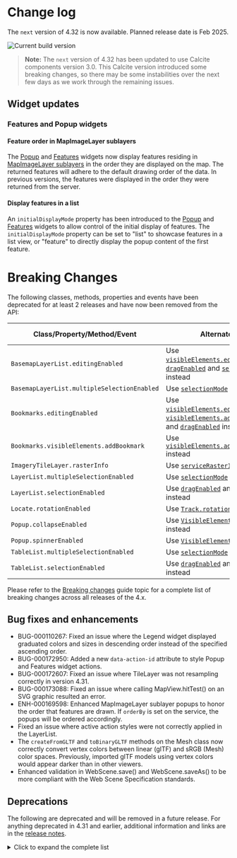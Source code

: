 # Change log

The `next` version of 4.32 is now available. Planned release date is Feb 2025.

![Current build version](https://img.shields.io/npm/v/@arcgis/core/next?label=Current%20build)

> **Note:** The `next` version of 4.32 has been updated to use Calcite components version 3.0. This Calcite version introduced some breaking changes, so there may be some instabilities over the next few days as we work through the remaining issues.

## Widget updates

### Features and Popup widgets

#### Feature order in MapImageLayer sublayers

The [Popup](https://developers.arcgis.com/javascript/latest/api-reference/esri-widgets-Popup.html) and [Features](https://developers.arcgis.com/javascript/latest/api-reference/esri-widgets-Features.html) widgets now display features residing in [MapImageLayer sublayers](https://developers.arcgis.com/javascript/latest/api-reference/esri-layers-MapImageLayer.html#sublayers) in the order they are displayed on the map.
The returned features will adhere to the default drawing order of the data. In previous versions, the features were displayed in the order they were returned from the server.

#### Display features in a list

An `initialDisplayMode` property has been introduced to the [Popup](https://developers.arcgis.com/javascript/latest/api-reference/esri-widgets-Popup.html) and [Features](https://developers.arcgis.com/javascript/latest/api-reference/esri-widgets-Features.html) widgets to allow control of the initial display of features. The `initialDisplayMode` property can be set to "list" to showcase features in a list view, or "feature" to directly display the popup content of the first feature.


# Breaking Changes

The following classes, methods, properties and events have been deprecated for at least 2 releases and have now been removed from the API:

| Class/Property/Method/Event                 | Alternate option                                                                                                                                                                                                                                                                                                                                                                                                                            | Version deprecated |
| ------------------------------------------- | ------------------------------------------------------------------------------------------------------------------------------------------------------------------------------------------------------------------------------------------------------------------------------------------------------------------------------------------------------------------------------------------------------------------------------------------- | ------------------ |
| `BasemapLayerList.editingEnabled`           | Use [`visibleElements.editTitleButton`](https://developers.arcgis.com/javascript/latest/api-reference/esri-widgets-BasemapLayerList.html#VisibleElements), [`dragEnabled`](https://developers.arcgis.com/javascript/latest/api-reference/esri-widgets-BasemapLayerList.html#dragEnabled) and [`selectionMode`](https://developers.arcgis.com/javascript/latest/api-reference/esri-widgets-BasemapLayerList.html#selectionMode) instead      | 4.29               |
| `BasemapLayerList.multipleSelectionEnabled` | Use [`selectionMode`](https://developers.arcgis.com/javascript/latest/api-reference/esri-widgets-BasemapLayerList.html#selectionMode) instead                                                                                                                                                                                                                                                                                               | 4.29               |
| `Bookmarks.editingEnabled`                  | Use [`visibleElements.editBookmarkButton`](https://developers.arcgis.com/javascript/latest/api-reference/esri-widgets-Bookmarks.html#VisibleElements), [`visibleElements.addBookmarkButton`](https://developers.arcgis.com/javascript/latest/api-reference/esri-widgets-Bookmarks.html#VisibleElements), and [`dragEnabled`](https://developers.arcgis.com/javascript/latest/api-reference/esri-widgets-Bookmarks.html#dragEnabled) instead | 4.29               |
| `Bookmarks.visibleElements.addBookmark`     | Use [`visibleElements.addBookmarkButton`](https://developers.arcgis.com/javascript/latest/api-reference/esri-widgets-Bookmarks.html#VisibleElements) instead                                                                                                                                                                                                                                                                                | 4.29               |
| `ImageryTileLayer.rasterInfo`               | Use [`serviceRasterInfo`](https://developers.arcgis.com/javascript/latest/api-reference/esri-layers-ImageryTileLayer.html#serviceRasterInfo) instead                                                                                                                                                                                                                                                                                        | 4.29               |
| `LayerList.multipleSelectionEnabled`        | Use [`selectionMode`](https://developers.arcgis.com/javascript/latest/api-reference/esri-widgets-LayerList.html#selectionMode) instead                                                                                                                                                                                                                                                                                                      | 4.29               |
| `LayerList.selectionEnabled`                | Use [`dragEnabled`](https://developers.arcgis.com/javascript/latest/api-reference/esri-widgets-LayerList.html#dragEnabled) and [`selectionMode`](https://developers.arcgis.com/javascript/latest/api-reference/esri-widgets-LayerList.html#selectionMode) instead                                                                                                                                                                           | 4.29               |
| `Locate.rotationEnabled`                    | Use [`Track.rotationEnabled`](https://developers.arcgis.com/javascript/latest/api-reference/esri-widgets-Track.html#rotationEnabled) instead                                                                                                                                                                                                                                                                                                | 4.29               |
| `Popup.collapseEnabled`                     | Use [`VisibleElements.collapseButton`](https://developers.arcgis.com/javascript/latest/api-reference/esri-widgets-Popup.html#VisibleElements) instead                                                                                                                                                                                                                                                                                       | 4.29               |
| `Popup.spinnerEnabled`                      | Use [`VisibleElements.spinner`](https://developers.arcgis.com/javascript/latest/api-reference/esri-widgets-Popup.html#VisibleElements) instead                                                                                                                                                                                                                                                                                              | 4.29               |
| `TableList.multipleSelectionEnabled`        | Use [`selectionMode`](https://developers.arcgis.com/javascript/latest/api-reference/esri-widgets-TableList.html#selectionMode) instead                                                                                                                                                                                                                                                                                                      | 4.29               |
| `TableList.selectionEnabled`                | Use [`dragEnabled`](https://developers.arcgis.com/javascript/latest/api-reference/esri-widgets-TableList.html#dragEnabled) and [`selectionMode`](https://developers.arcgis.com/javascript/latest/api-reference/esri-widgets-TableList.html#selectionMode) instead                                                                                                                                                                           | 4.29               |

Please refer to the [Breaking changes](https://developers.arcgis.com/javascript/latest/breaking-changes/) guide topic for a complete list of breaking changes across all releases of the 4.x.

## Bug fixes and enhancements

- BUG-000110267: Fixed an issue where the Legend widget displayed graduated colors and sizes in descending order instead of the specified ascending order.
- BUG-000172950: Added a new `data-action-id` attribute to style Popup and Features widget actions.
- BUG-000172607: Fixed an issue where TileLayer was not resampling correctly in version 4.31.
- BUG-000173088: Fixed an issue where calling MapView.hitTest() on an SVG graphic resulted an error.
- ENH-000169598: Enhanced MapImageLayer sublayer popups to honor the order that features are drawn. If `orderBy` is set on the service, the popups will be ordered accordingly.
- Fixed an issue where active action styles were not correctly applied in the LayerList.
- The `createFromGLTF` and `toBinaryGLTF` methods on the Mesh class now correctly convert vertex colors between linear (glTF) and sRGB (Mesh) color spaces. Previously, imported glTF models using vertex colors would appear darker than in other viewers.
- Enhanced validation in WebScene.save() and WebScene.saveAs() to be more compliant with the Web Scene Specification standards.

## Deprecations

The following are deprecated and will be removed in a future release. For anything deprecated in 4.31 and earlier, additional information and links are in the [release notes](https://developers.arcgis.com/javascript/latest/release-notes/#deprecated-classes-properties-methods-events).

<details>
  <summary>Click to expand the complete list</summary>

The following are deprecated and will be removed in a future release:

- Accessor.get deprecated since version 4.28. Use [optional chaining](https://developer.mozilla.org/en-US/docs/Web/JavaScript/Reference/Operators/Optional_chaining)
- AreaMeasurement2D.own deprecated since 4.28 Use addHandles() instead.
- AreaMeasurement2DViewModel.geodesicDistanceThreshold deprecated since version 4.29.
- AreaMeasurement3D.own deprecated since 4.28 Use addHandles() instead.
- Attachments.own deprecated since 4.28 Use addHandles() instead.
- Attribution.own deprecated since 4.28 Use addHandles() instead.
- BasemapGallery.own deprecated since 4.28 Use addHandles() instead.
- BasemapLayerList.editingEnabled deprecated since 4.29. Use selectionMode, visibleElements.editTitleButton, and dragEnabled instead.
- BasemapLayerList.multipleSelectionEnabled deprecated since 4.29. Use selectionMode instead.
- BasemapLayerList.own deprecated since 4.28 Use addHandles() instead.
- BasemapToggle.own deprecated since 4.28 Use addHandles() instead.
- BatchAttributeForm.own deprecated since 4.28 Use addHandles() instead.
- BinaryColorSizeSlider.own deprecated since 4.28 Use addHandles() instead.
- Bookmarks.editingEnabled deprecated since 4.29. Use visibleElements.editBookmarkButton, visibleElements.addBookmarkButton, and dragEnabled instead.
- Bookmarks.own deprecated since 4.28 Use addHandles() instead.
- BuildingExplorer.own deprecated since 4.28 Use addHandles() instead.
- ButtonMenu.iconClass deprecated since 4.27. Use icon instead.
- ButtonMenu.own deprecated since 4.28 Use addHandles() instead.
- ButtonMenu deprecated since 4.30, use TableMenuConfig, Calcite components - Dropdown, Calcite components - List, or Calcite components - Menu web components instead.
- ButtonMenuItem.iconClass deprecated since 4.27. Use icon instead.
- ButtonMenuItem deprecated since 4.30, use TableMenuItemConfig instead.
- ButtonMenuViewModel deprecated since 4.30, use TableMenuConfig, Calcite components - Dropdown, Calcite components - List, or Calcite components - Menu web components instead.
- CatalogLayerList.own deprecated since 4.28 Use addHandles() instead.
- ClassedColorSlider.own deprecated since 4.28 Use addHandles() instead.
- ClassedSizeSlider.own deprecated since 4.28 Use addHandles() instead.
- ColorSizeSlider.own deprecated since 4.28 Use addHandles() instead.
- ColorSlider.own deprecated since 4.28 Use addHandles() instead.
- Compass.own deprecated since 4.28 Use addHandles() instead.
- CoordinateConversion.own deprecated since 4.28 Use addHandles() instead.
- Daylight.own deprecated since 4.28 Use addHandles() instead.
- DirectionalPad.own deprecated since 4.28 Use addHandles() instead.
- Directions.own deprecated since 4.28 Use addHandles() instead.
- DirectLineMeasurement3D.own deprecated since 4.28 Use addHandles() instead.
- DistanceMeasurement2D.own deprecated since 4.28 Use addHandles() instead.
- DistanceMeasurement2DViewModel.geodesicDistanceThreshold deprecated since version 4.29.
- Editor.allowedWorkflows deprecated since version 4.29. Use Editor.visibleElements instead.
- Editor.own deprecated since 4.28 Use addHandles() instead.
- EditorViewModel.allowedWorkflows deprecated since version 4.29. Use Editor.visibleElements instead.
- EditorViewModel.editableItems deprecated since 4.29. Use editorItems instead.
- ElevationProfile.geodesicDistanceThreshold deprecated since version 4.29.
- ElevationProfile.own deprecated since 4.28 Use addHandles() instead.
- ElevationProfileViewModel.geodesicDistanceThreshold deprecated since version 4.29.
- Expand.own deprecated since 4.28 Use addHandles() instead.
- externalRenderers.add.add deprecated since 4.29. Use new RenderNode instead.
- externalRenderers.fromRenderCoordinates.fromRenderCoordinates deprecated since 4.29. Use webgl instead.
- externalRenderers.getRenderCamera.getRenderCamera deprecated since 4.29. Use new RenderNode.camera instead.
- externalRenderers.remove.remove deprecated since 4.29. Use new RenderNode instead.
- externalRenderers.renderCoordinateTransformAt.renderCoordinateTransformAt deprecated since 4.29. Use webgl instead.
- externalRenderers.requestRender.requestRender deprecated since 4.29. Use new RenderNode.requestRender() instead.
- externalRenderers.toRenderCoordinates.toRenderCoordinates deprecated since 4.29. Use webgl instead.
- externalRenderers deprecated since 4.29. Use the new RenderNode instead.
- externalRenderers~ExternalRenderer.ExternalRenderer deprecated since 4.29. Use new RenderNode instead.
- externalRenderers~RenderContext.RenderContext deprecated since 4.29. Use new RenderNode instead.
- externalRenderers~RenderContextCallback.RenderContextCallback deprecated since 4.29. Use new RenderNode.render instead.
- Feature.own deprecated since 4.28 Use addHandles() instead.
- FeatureForm.own deprecated since 4.28 Use addHandles() instead.
- Features.own deprecated since 4.28 Use addHandles() instead.
- FeatureTable.clearSelectionFilter deprecated since version 4.30. Use filterBySelectionEnabled or objectIds instead.
- FeatureTable.filterBySelection deprecated since version 4.30. Use filterBySelectionEnabled or objectIds instead.
- FeatureTable.own deprecated since 4.28 Use addHandles() instead.
- FeatureTableViewModel.clearSelectionFilter deprecated since version 4.30. Use filterBySelectionEnabled or objectIds() instead.
- FeatureTableViewModel.filterBySelection deprecated since version 4.30. Use filterBySelectionEnabled or objectIds instead.
- FeatureTemplates.own deprecated since 4.28 Use addHandles() instead.
- FieldColumn.name deprecated since version 4.30, use FieldColumn.fieldName instead.
- FloorFilter.own deprecated since 4.28 Use addHandles() instead.
- Fullscreen.own deprecated since 4.28 Use addHandles() instead.
- GridControls.own deprecated since 4.28 Use addHandles() instead.
- HeatmapSlider.own deprecated since 4.28 Use addHandles() instead.
- Histogram.own deprecated since 4.28 Use addHandles() instead.
- HistogramRangeSlider.own deprecated since 4.28 Use addHandles() instead.
- Home.own deprecated since 4.28 Use addHandles() instead.
- ImageryTileLayer.rasterInfo deprecated since 4.29. Use serviceRasterInfo instead.
- LayerList.multipleSelectionEnabled deprecated since 4.29. Use selectionMode instead.
- LayerList.own deprecated since 4.28 Use addHandles() instead.
- LayerList.selectionEnabled deprecated since 4.29. Use selectionMode and dragEnabled instead.
- Legend.own deprecated since 4.28 Use addHandles() instead.
- LineOfSight.own deprecated since 4.28 Use addHandles() instead.
- ListItemPanel.className deprecated since version 4.30. Use icon
- ListItemPanel.className deprecated since version 4.30. Use icon
- ListItemPanel.own deprecated since 4.28 Use addHandles() instead.
- ListItemPanel.own deprecated since 4.28 Use addHandles() instead.
- Locate.own deprecated since 4.28 Use addHandles() instead.
- Locate.rotationEnabled deprecated since 4.29. Use Track widget instead
- Measurement.own deprecated since 4.28 Use addHandles() instead.
- Mesh.createFromFiles(location, files, parameters, parameters.layer, parameters.signal).createFromFiles deprecated Use convertMesh instead.
- meshUtils.georeference deprecated since version 4.30. Use convertVertexSpace instead.
- meshUtils.ungeoreference deprecated since version 4.30. Use convertVertexSpace instead.
- NavigationToggle.own deprecated since 4.28 Use addHandles() instead.
- OpacitySlider.own deprecated since 4.28 Use addHandles() instead.
- OrientedImageryViewer.own deprecated since 4.28 Use addHandles() instead.
- Popup.collapseEnabled deprecated since 4.29. Use PopupVisibleElements.collapseButton instead.
- Popup.own deprecated since 4.28 Use addHandles() instead.
- Popup.spinnerEnabled deprecated since 4.29. Use PopupVisibleElements.spinner instead.
- Print.own deprecated since 4.28 Use addHandles() instead.
- RasterStretchRenderer.statistics deprecated since 4.31. Use customStatistics instead.
- ScaleBar.own deprecated since 4.28 Use addHandles() instead.
- ScaleRangeSlider.own deprecated since 4.28 Use addHandles() instead.
- Search.own deprecated since 4.28 Use addHandles() instead.
- SearchResultRenderer.own deprecated since 4.28 Use addHandles() instead.
- ShadowCast.own deprecated since 4.28 Use addHandles() instead.
- SizeSlider.own deprecated since 4.28 Use addHandles() instead.
- Sketch.own deprecated since 4.28 Use addHandles() instead.
- Slice.own deprecated since 4.28 Use addHandles() instead.
- Slider.own deprecated since 4.28 Use addHandles() instead.
- SmartMappingSliderBase.own deprecated since 4.28 Use addHandles() instead.
- SnappingControls.own deprecated since 4.28 Use addHandles() instead.
- Swipe.own deprecated since 4.28 Use addHandles() instead.
- TableList.multipleSelectionEnabled deprecated since 4.29. Use selectionMode instead.
- TableList.own deprecated since 4.28 Use addHandles() instead.
- TableList.selectionEnabled deprecated since 4.29. Use selectionMode and dragEnabled instead.
- The addBookmark property within Bookmarks.visibleElements is deprecated at 4.29. Use visibleElements.addBookmarkButton instead.
- The basemap IDs referencing the basemap layer service v1 (i.e. arcgis-topographic) were deprecated at version 4.28. Support for these basemaps will be removed at version 4.31. Use basemaps from the basemap style service (v2) instead (i.e. arcgis/topographic).
- The "connectivity" possible value for QueryAssociationsParameters.types is deprecated at 4.29. Please use "junction-junction-connectivity" instead.
- TimeExtent deprecated since version 4.31. Use TimeExtent instead.
- TimeInterval deprecated since version 4.31. Use TimeInterval instead.
- TimeSlider.getPropertiesFromWebMap(webMap, signal).getPropertiesFromWebMap deprecated since 4.29. Use getTimeSliderSettingsFromWebDocument instead.
- TimeSlider.own deprecated since 4.28 Use addHandles() instead.
- TimeSliderViewModel.getPropertiesFromWebMap(webMap, signal).getPropertiesFromWebMap deprecated since 4.29. Use getTimeSliderSettingsFromWebDocument instead.
- timeUtils.getTimeSliderSettingsFromWebMap deprecated since 4.30. Use getTimeSliderSettingsFromWebDocument instead.
- TimeZoneLabel.own deprecated since 4.28 Use addHandles() instead.
- Track.own deprecated since 4.28 Use addHandles() instead.
- UtilityNetworkAssociations.own deprecated since 4.28 Use addHandles() instead.
- UtilityNetworkTrace.gdbVersion deprecated since 4.31, gdbVersion will be removed and the gdbVersion of the UtilityNetwork will be consumed directly.
- UtilityNetworkTrace.own deprecated since 4.28 Use addHandles() instead.
- UtilityNetworkTraceViewModel.gdbVersion deprecated since 4.31, gdbVersion will be removed and the gdbVersion of the UtilityNetwork will be consumed directly.
- UtilityNetworkValidateTopology.own deprecated since 4.28 Use addHandles() instead.
- ValidateNetworkTopologyResult.dirtyAreaCount deprecated since version 4.28. Dirty area count was implemented in the original version of utility network, but as of schema version 4 of the utility network, this is no longer supported.
- ValuePicker.own deprecated since 4.28 Use addHandles() instead.
- VersionManagementViewModel.versionIdentifierLookup deprecated since version 4.30. Use VersioningState instead.
- VersionManagementViewModel.versionInfoLookup deprecated since version 4.30. Use VersioningState instead.
- VersionManagementViewModel.versionManagementServiceLookup deprecated since version 4.30. Use VersioningState instead.
- VideoPlayer.own deprecated since 4.28 Use addHandles() instead.
- WCSLayer.rasterInfo deprecated since 4.29. Use serviceRasterInfo instead.
- Weather.own deprecated since 4.28 Use addHandles() instead.
- Widget.own deprecated since 4.28 Use addHandles() instead.
- Zoom.own deprecated since 4.28 Use addHandles() instead.

</details>
